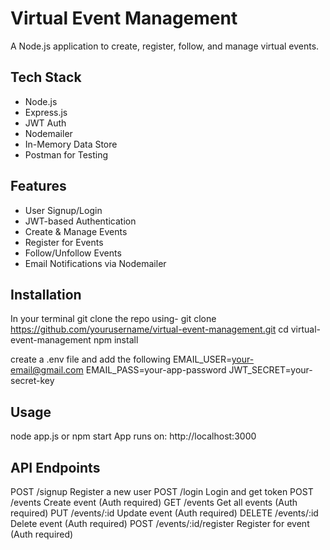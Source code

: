 # Virtual Event Management

A Node.js application to create, register, follow, and manage virtual events.

## Tech Stack

- Node.js
- Express.js
- JWT Auth
- Nodemailer
- In-Memory Data Store
- Postman for Testing

## Features

- User Signup/Login
- JWT-based Authentication
- Create & Manage Events
- Register for Events
- Follow/Unfollow Events
- Email Notifications via Nodemailer

## Installation

In your terminal git clone the repo using-
git clone https://github.com/yourusername/virtual-event-management.git
cd virtual-event-management
npm install

create a .env file and add the following
EMAIL_USER=your-email@gmail.com
EMAIL_PASS=your-app-password
JWT_SECRET=your-secret-key

## Usage

node app.js or npm start
App runs on: http://localhost:3000

## API Endpoints

POST /signup Register a new user
POST /login Login and get token
POST /events Create event (Auth required)
GET /events Get all events (Auth required)
PUT /events/:id Update event (Auth required)
DELETE /events/:id Delete event (Auth required)
POST /events/:id/register Register for event (Auth required)
